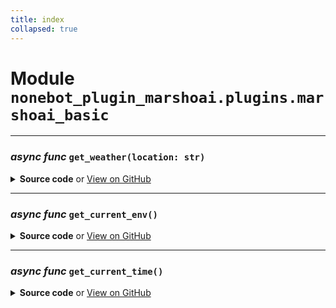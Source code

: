 ```yaml
---
title: index
collapsed: true
---
```

# **Module** `nonebot_plugin_marshoai.plugins.marshoai_basic`

---
### ***async func*** `get_weather(location: str)`


<details>
<summary> <b>Source code</b> or <a href='https://github.com/LiteyukiStudio/nonebot-plugin-marshoai/tree/main/nonebot_plugin_marshoai/plugins/marshoai_basic/__init__.py#L6' target='_blank'>View on GitHub</a></summary>

```python
async def get_weather(location: str):
    return f'{location}的温度是114514℃。'
```
</details>

---
### ***async func*** `get_current_env()`


<details>
<summary> <b>Source code</b> or <a href='https://github.com/LiteyukiStudio/nonebot-plugin-marshoai/tree/main/nonebot_plugin_marshoai/plugins/marshoai_basic/__init__.py#L10' target='_blank'>View on GitHub</a></summary>

```python
async def get_current_env():
    ver = os.popen('uname -a').read()
    return str(ver)
```
</details>

---
### ***async func*** `get_current_time()`


<details>
<summary> <b>Source code</b> or <a href='https://github.com/LiteyukiStudio/nonebot-plugin-marshoai/tree/main/nonebot_plugin_marshoai/plugins/marshoai_basic/__init__.py#L15' target='_blank'>View on GitHub</a></summary>

```python
async def get_current_time():
    current_time = DateTime.now().strftime('%Y.%m.%d %H:%M:%S')
    current_weekday = DateTime.now().weekday()
    weekdays = ['星期一', '星期二', '星期三', '星期四', '星期五', '星期六', '星期日']
    current_weekday_name = weekdays[current_weekday]
    current_lunar_date = DateTime.now().to_lunar().date_hanzify()[5:]
    time_prompt = f'现在的时间是{current_time}，{current_weekday_name}，农历{current_lunar_date}。'
    return time_prompt
```
</details>

